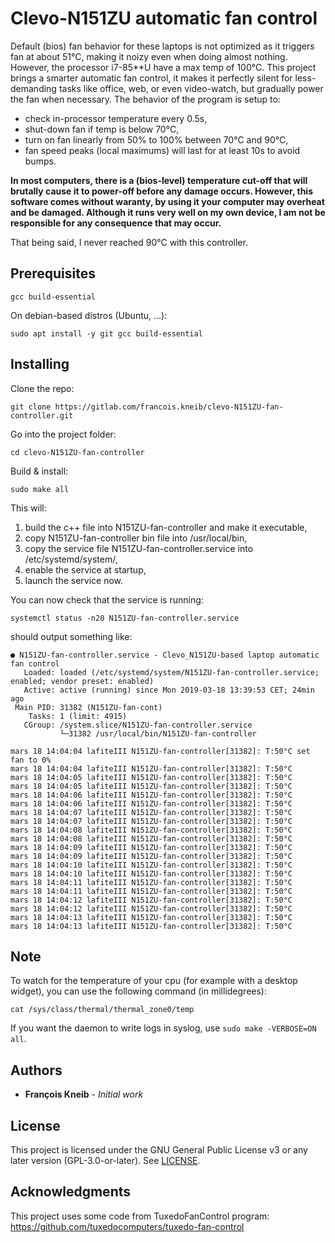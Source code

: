 # Clevo-N151ZU automatic fan control

Default (bios) fan behavior for these laptops is not optimized as it triggers fan at about 51°C, making it noizy even when doing almost nothing. However, the processor i7-85**U have a max temp of 100°C.
This project brings a smarter automatic fan control, it makes it perfectly silent for less-demanding tasks like office, web, or even video-watch, but gradually power the fan when necessary. The behavior of the program is setup to:

* check in-processor temperature every 0.5s,
* shut-down fan if temp is below 70°C,
* turn on fan linearly from 50% to 100% between 70°C and 90°C,
* fan speed peaks (local maximums) will last for at least 10s to avoid bumps.

**In most computers, there is a (bios-level) temperature cut-off that will brutally cause it to power-off before any damage occurs. However, this software comes without waranty, by using it your computer may overheat and be damaged. Although it runs very well on my own device, I am not be responsible for any consequence that may occur.**

That being said, I never reached 90°C with this controller.

## Prerequisites

```
gcc build-essential
```

On debian-based distros (Ubuntu, ...):

```
sudo apt install -y git gcc build-essential
```

## Installing

Clone the repo:

```
git clone https://gitlab.com/francois.kneib/clevo-N151ZU-fan-controller.git
```

Go into the project folder:

```
cd clevo-N151ZU-fan-controller
```

Build & install:

```
sudo make all
```

This will:

1. build the c++ file into N151ZU-fan-controller and make it executable,
2. copy N151ZU-fan-controller bin file into /usr/local/bin,
3. copy the service file N151ZU-fan-controller.service into /etc/systemd/system/,
4. enable the service at startup,
5. launch the service now.

You can now check that the service is running:

```
systemctl status -n20 N151ZU-fan-controller.service
```

should output something like:

```
● N151ZU-fan-controller.service - Clevo_N151ZU-based laptop automatic fan control                                                                                                                                                           
   Loaded: loaded (/etc/systemd/system/N151ZU-fan-controller.service; enabled; vendor preset: enabled)
   Active: active (running) since Mon 2019-03-18 13:39:53 CET; 24min ago
 Main PID: 31382 (N151ZU-fan-cont)
    Tasks: 1 (limit: 4915)
   CGroup: /system.slice/N151ZU-fan-controller.service
           └─31382 /usr/local/bin/N151ZU-fan-controller

mars 18 14:04:04 lafiteIII N151ZU-fan-controller[31382]: T:50°C set fan to 0%
mars 18 14:04:04 lafiteIII N151ZU-fan-controller[31382]: T:50°C
mars 18 14:04:05 lafiteIII N151ZU-fan-controller[31382]: T:50°C
mars 18 14:04:05 lafiteIII N151ZU-fan-controller[31382]: T:50°C
mars 18 14:04:06 lafiteIII N151ZU-fan-controller[31382]: T:50°C
mars 18 14:04:06 lafiteIII N151ZU-fan-controller[31382]: T:50°C
mars 18 14:04:07 lafiteIII N151ZU-fan-controller[31382]: T:50°C
mars 18 14:04:07 lafiteIII N151ZU-fan-controller[31382]: T:50°C
mars 18 14:04:08 lafiteIII N151ZU-fan-controller[31382]: T:50°C
mars 18 14:04:08 lafiteIII N151ZU-fan-controller[31382]: T:50°C
mars 18 14:04:09 lafiteIII N151ZU-fan-controller[31382]: T:50°C
mars 18 14:04:09 lafiteIII N151ZU-fan-controller[31382]: T:50°C
mars 18 14:04:10 lafiteIII N151ZU-fan-controller[31382]: T:50°C
mars 18 14:04:10 lafiteIII N151ZU-fan-controller[31382]: T:50°C
mars 18 14:04:11 lafiteIII N151ZU-fan-controller[31382]: T:50°C
mars 18 14:04:11 lafiteIII N151ZU-fan-controller[31382]: T:50°C
mars 18 14:04:12 lafiteIII N151ZU-fan-controller[31382]: T:50°C
mars 18 14:04:12 lafiteIII N151ZU-fan-controller[31382]: T:50°C
mars 18 14:04:13 lafiteIII N151ZU-fan-controller[31382]: T:50°C
mars 18 14:04:13 lafiteIII N151ZU-fan-controller[31382]: T:50°C
```
## Note

To watch for the temperature of your cpu (for example with a desktop widget), you can use the following command (in millidegrees):

```
cat /sys/class/thermal/thermal_zone0/temp
```

If you want the daemon to write logs in syslog, use `sudo make -VERBOSE=ON all`.

## Authors

* **François Kneib** - *Initial work*

## License

This project is licensed under the GNU General Public License v3 or any later version (GPL-3.0-or-later). See [LICENSE](LICENSE).

## Acknowledgments

This project uses some code from TuxedoFanControl program: https://github.com/tuxedocomputers/tuxedo-fan-control

 
